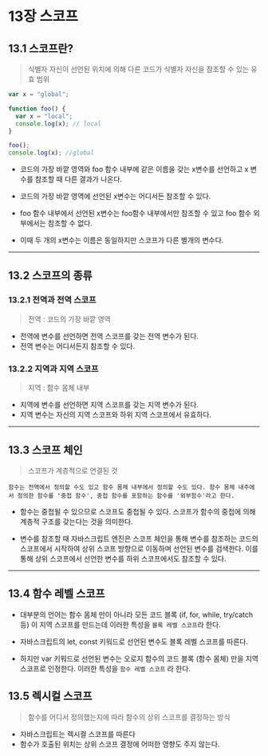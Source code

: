 # 13장 스코프

## 13.1 스코프란?

> 식별자 자신이 선언된 위치에 의해 다른 코드가 식별자 자신을 참조할 수 있는 유효 범위

```javascript
var x = "global";

function foo() {
  var x = "local";
  console.log(x); // local
}

foo();
console.log(x); //global
```

- 코드의 가장 바깥 영역와 foo 함수 내부에 같은 이름을 갖는 x변수를 선언하고 x 변수를 참조할 때 다른 결과가 나온다.

- 코드의 가장 바깥 영역에 선언된 x변수는 어디서든 참조할 수 있다.

- foo 함수 내부에서 선언된 x변수는 foo함수 내부에서만 참조할 수 있고 foo 함수 외부에서는 참조할 수 없다.

- 이때 두 개의 x변수는 이름은 동일하지만 스코프가 다른 별개의 변수다.

---

## 13.2 스코프의 종류

### 13.2.1 전역과 전역 스코프

> 전역 : 코드의 가장 바깥 영역

- 전역에 변수를 선언하면 전역 스코프를 갖는 전역 변수가 된다.
- 전역 변수는 어디서든지 참조할 수 있다.

### 13.2.2 지역과 지역 스코프

> 지역 : 함수 몸체 내부

- 지역에 변수를 선언하면 지역 스코프를 갖는 지역 변수가 된다.
- 지역 변수는 자신의 지역 스코프와 하위 지역 스코프에서 유효하다.

---

## 13.3 스코프 체인

> 스코프가 계층적으로 연결된 것

`함수는 전역에서 정의할 수도 있고 함수 몸체 내부에서 정의할 수도 있다. 함수 몸체 내주에서 정의한 함수를 '중첩 함수', 중첩 함수를 포함하는 함수를 '외부함수'라고 한다.`

- 함수는 중첩될 수 있으므로 스코프도 중첩될 수 있다. 스코프가 함수의 중첩에 의해 계층적 구조를 갖는다는 것을 의미한다.

- 변수를 참조할 때 자바스크립트 엔진은 스코프 체인을 통해 변수를 참조하는 코드의 스코프에서 시작하여 상위 스코프 방향으로 이동하며 선언된 변수를 검색한다. 이를 통해 상위 스코프에서 선언한 변수를 하위 스코프에서도 참조할 수 있다.

---

## 13.4 함수 레벨 스코프

- 대부분의 언어는 함수 몸체 만이 아니라 모든 코드 블록 (if, for, while, try/catch 등) 이 지역 스코프를 만드는데 이러한 특성을 `블록 레벨 스코프`라 한다.

- 자바스크립트의 let, const 키워드로 선언된 변수도 블록 레벨 스코프를 따른다.

- 하지만 var 키워드로 선언된 변수는 오로지 함수의 코드 블록 (함수 몸체) 만을 지역 스코프로 인정한다. 이러한 특성을 `함수 레벨 스코프` 라 한다.

## 13.5 렉시컬 스코프

> 함수를 어디서 정의했는지에 따라 함수의 상위 스코프를 결정하는 방식

- 자바스크립트는 렉시컬 스코프를 따른다
- 함수가 호출된 위치는 상위 스코프 결정에 어떠한 영향도 주지 않는다.
